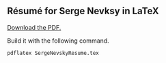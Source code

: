 ## Résumé for Serge Nevksy in LaTeX

[Download the PDF.](https://github.com/Dejital/resume/raw/master/SergeNevskyResume.pdf)

Build it with the following command.

    pdflatex SergeNevskyResume.tex
